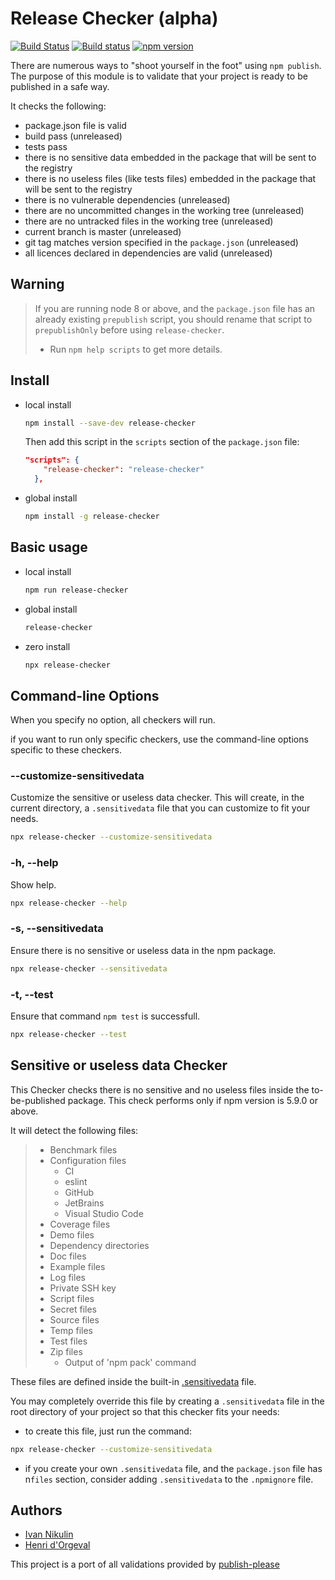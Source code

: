 # Release Checker (alpha)

[![Build Status](https://travis-ci.org/hdorgeval/release-checker.svg?branch=master)](https://travis-ci.org/hdorgeval/release-checker)
[![Build status](https://ci.appveyor.com/api/projects/status/ltcrrup7unm78tir?svg=true)](https://ci.appveyor.com/project/hdorgeval/release-checker)
[![npm version](https://img.shields.io/npm/v/release-checker.svg)](https://www.npmjs.com/package/release-checker)

There are numerous ways to "shoot yourself in the foot" using `npm publish`. The purpose of this module is to validate that your project is ready to be published in a safe way.

It checks the following:

- package.json file is valid
- build pass (unreleased)
- tests pass
- there is no sensitive data embedded in the package that will be sent to the registry
- there is no useless files (like tests files) embedded in the package that will be sent to the registry
- there is no vulnerable dependencies (unreleased)
- there are no uncommitted changes in the working tree (unreleased)
- there are no untracked files in the working tree (unreleased)
- current branch is master (unreleased)
- git tag matches version specified in the `package.json` (unreleased)
- all licences declared in dependencies are valid (unreleased)

## Warning

> If you are running node 8 or above, and the `package.json` file has an already existing `prepublish` script, you should rename that script to `prepublishOnly` before using `release-checker`.
>
> - Run `npm help scripts` to get more details.

## Install

- local install

  ```sh
  npm install --save-dev release-checker
  ```

  Then add this script in the `scripts` section of the `package.json` file:

  ```json
  "scripts": {
      "release-checker": "release-checker"
    },
  ```

- global install

  ```sh
  npm install -g release-checker
  ```

## Basic usage

- local install

  ```sh
  npm run release-checker
  ```

- global install

  ```sh
  release-checker
  ```

- zero install

  ```sh
  npx release-checker
  ```

## Command-line Options

When you specify no option, all checkers will run.

if you want to run only specific checkers, use the command-line options specific to these checkers.

### --customize-sensitivedata

Customize the sensitive or useless data checker.
This will create, in the current directory, a `.sensitivedata` file that you can customize to fit your needs.

```sh
npx release-checker --customize-sensitivedata
```

### -h, --help

Show help.

```sh
npx release-checker --help
```

### -s, --sensitivedata

Ensure there is no sensitive or useless data in the npm package.

```sh
npx release-checker --sensitivedata
```

### -t, --test

Ensure that command `npm test` is successfull.

```sh
npx release-checker --test
```

## Sensitive or useless data Checker

This Checker checks there is no sensitive and no useless files inside the to-be-published package. This check performs only if npm version is 5.9.0 or above.

It will detect the following files:

> - Benchmark files
> - Configuration files
>   - CI
>   - eslint
>   - GitHub
>   - JetBrains
>   - Visual Studio Code
> - Coverage files
> - Demo files
> - Dependency directories
> - Doc files
> - Example files
> - Log files
> - Private SSH key
> - Script files
> - Secret files
> - Source files
> - Temp files
> - Test files
> - Zip files
>   - Output of 'npm pack' command

These files are defined inside the built-in [.sensitivedata](lib/checkers/sensitive-data-checker/.sensitivedata) file.

You may completely override this file by creating a `.sensitivedata` file in the root directory of your project so that this checker fits your needs:

- to create this file, just run the command:

```sh
npx release-checker --customize-sensitivedata
```

- if you create your own `.sensitivedata` file, and the `package.json` file has n`files` section, consider adding `.sensitivedata` to the `.npmignore` file.

## Authors

- [Ivan Nikulin](https://github.com/inikulin)
- [Henri d'Orgeval](https://github.com/hdorgeval)

This project is a port of all validations provided by [publish-please](https://github.com/inikulin/publish-please)
